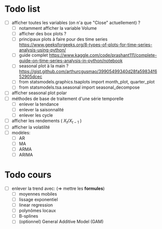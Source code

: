 # Todo list
- [ ] afficher toutes les variables (on n'a que "Close" actuellement) ?
  - [ ] notamment afficher la variable Volume
  - [ ] afficher des box plots ?
  - [ ] principaux plots à faire pour des time series https://www.geeksforgeeks.org/8-types-of-plots-for-time-series-analysis-using-python/
  - [ ] guide complet https://www.kaggle.com/code/prashant111/complete-guide-on-time-series-analysis-in-python/notebook
  - [ ] seasonal plot à la main ? https://gist.github.com/arthurcgusmao/39905499340d28fa59834f652905dcec
  - [ ] from statsmodels.graphics.tsaplots import month_plot, quarter_plot
  - [ ] from statsmodels.tsa.seasonal import seasonal_decompose
- [ ] afficher seasonal plot polar
- [ ] méthodes de base de traitement d'une série temporelle
  - [ ] enlever la tendance
  - [ ] enlever la saisonnalité
  - [ ] enlever les cycle
- [ ] afficher les rendements ( $X_t / X_{t-1}$ )
- [ ] afficher la volatilité
- [ ] modèles:
  - [ ] AR
  - [ ] MA
  - [ ] ARMA
  - [ ] ARIMA

# Todo cours
- [ ] enlever la trend avec:  (=> mettre les **formules**)
  - [ ] moyennes mobiles
  - [ ] lissage exponentiel
  - [ ] linear regression
  - [ ] polynômes locaux
  - [ ] B-splines
  - [ ] (optionnel) General Additive Model (GAM)
